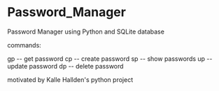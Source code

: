 # Password_Manager
 Password Manager using Python and SQLite database 
 
 commands:
 
 gp -- get password
 cp -- create password
 sp -- show passwords
 up -- update password
 dp -- delete password

motivated by Kalle Hallden's python project
